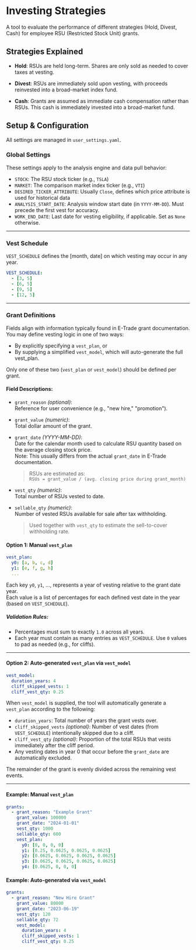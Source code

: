 # Investing Strategies

A tool to evaluate the performance of different strategies (Hold, Divest, Cash) for employee RSU (Restricted Stock Unit) grants.

## Strategies Explained

- **Hold**: RSUs are held long-term. Shares are only sold as needed to cover taxes at vesting.

- **Divest**: RSUs are immediately sold upon vesting, with proceeds reinvested into a broad-market index fund.

- **Cash**: Grants are assumed as immediate cash compensation rather than RSUs. This cash is immediately invested into a broad-market fund.

## Setup & Configuration

All settings are managed in `user_settings.yaml`.  

### Global Settings
These settings apply to the analysis engine and data pull behavior:

- `STOCK`: The RSU stock ticker (e.g., `TSLA`)
- `MARKET`: The comparison market index ticker (e.g., `VTI`)
- `DESIRED_TICKER_ATTRIBUTE`: Usually `Close`, defines which price attribute is used for historical data
- `ANALYSIS_START_DATE`: Analysis window start date (in `YYYY-MM-DD`). Must precede the first vest for accuracy.
- `WORK_END_DATE`: Last date for vesting eligibility, if applicable. Set as `None` otherwise.

--- 

### Vest Schedule
`VEST_SCHEDULE` defines the [month, date] on which vesting may occur in any year.

```yaml
VEST_SCHEDULE:
  - [3, 5]
  - [6, 5]
  - [9, 5]
  - [12, 5]
```

---

### Grant Definitions  
Fields align with information typically found in E-Trade grant documentation.  
You may define vesting logic in one of two ways:
- By explicitly specifying a `vest_plan`, or
- By supplying a simplified `vest_model`, which will auto-generate the full vest_plan.

Only one of these two (`vest_plan` or `vest_model`) should be defined per grant.

#### Field Descriptions:

- `grant_reason` *(optional)*:  
  Reference for user convenience (e.g., "new hire," "promotion").

- `grant_value` *(numeric)*:  
  Total dollar amount of the grant.

- `grant_date` *(YYYY-MM-DD)*:  
  Date for the calendar month used to calculate RSU quantity based on the average closing stock price.  
  Note: This usually differs from the actual `grant_date` in E-Trade documentation.

  > RSUs are estimated as:  
  > `RSUs = grant_value / (avg. closing price during grant_month)`

- `vest_qty` *(numeric)*:  
  Total number of RSUs vested to date.

- `sellable_qty` *(numeric)*:  
  Number of vested RSUs available for sale after tax withholding.

  > Used together with `vest_qty` to estimate the sell-to-cover withholding rate.

#### Option 1: Manual `vest_plan`

```yaml
vest_plan:
  y0: [a, b, c, d]
  y1: [e, f, g, h]
  ...
```

Each key `y0`, `y1`, ..., represents a year of vesting relative to the grant date year.  
Each value is a list of percentages for each defined vest date in the year (based on `VEST_SCHEDULE`).

##### Validation Rules:
- Percentages must sum to exactly `1.0` across all years.
- Each year must contain as many entries as `VEST_SCHEDULE`. Use `0` values to pad as needed (e.g., for cliffs).

---

#### Option 2: Auto-generated `vest_plan` via `vest_model`

```yaml
vest_model:
  duration_years: 4
  cliff_skipped_vests: 1
  cliff_vest_qty: 0.25
```

When `vest_model` is supplied, the tool will automatically generate a `vest_plan` according to the following:

- `duration_years`: Total number of years the grant vests over.
- `cliff_skipped_vests` *(optional)*: Number of vest dates (from `VEST_SCHEDULE`) intentionally skipped due to a cliff.
- `cliff_vest_qty` *(optional)*: Proportion of the total RSUs that vests immediately after the cliff period.
- Any vesting dates in year 0 that occur before the `grant_date` are automatically excluded.

The remainder of the grant is evenly divided across the remaining vest events.

---

#### Example: Manual `vest_plan`

```yaml
grants:
  - grant_reason: "Example Grant"
    grant_value: 100000
    grant_date: "2024-01-01"
    vest_qty: 1000
    sellable_qty: 600
    vest_plan:
      y0: [0, 0, 0, 0]
      y1: [0.25, 0.0625, 0.0625, 0.0625]
      y2: [0.0625, 0.0625, 0.0625, 0.0625]
      y3: [0.0625, 0.0625, 0.0625, 0.0625]
      y4: [0.0625, 0, 0, 0]
```

#### Example: Auto-generated via `vest_model`

```yaml
grants:
  - grant_reason: "New Hire Grant"
    grant_value: 80000
    grant_date: "2023-06-19"
    vest_qty: 120
    sellable_qty: 72
    vest_model:
      duration_years: 4
      cliff_skipped_vests: 1
      cliff_vest_qty: 0.25
```